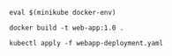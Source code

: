 ```shell
eval $(minikube docker-env)
```


```shell
docker build -t web-app:1.0 .
```



```shell
kubectl apply -f webapp-deployment.yaml
```